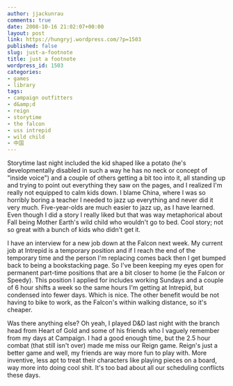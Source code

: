```yaml
---
author: jjackunrau
comments: true
date: 2008-10-16 21:02:07+00:00
layout: post
link: https://hungryj.wordpress.com/?p=1503
published: false
slug: just-a-footnote
title: just a footnote
wordpress_id: 1503
categories:
- games
- library
tags:
- campaign outfitters
- d&amp;d
- reign
- storytime
- the falcon
- uss intrepid
- wild child
- 中国
---
```


Storytime last night included the kid shaped like a potato (he's developmentally disabled in such a way he has no neck or concept of "inside voice") and a couple of others getting a bit too into it, all standing up and trying to point out everything they saw on the pages, and I realized I'm really not equipped to calm kids down. I blame China, where I was so horribly boring a teacher I needed to jazz up everything and never did it very much. Five-year-olds are much easier to jazz up, as I have learned. Even though I did a story I really liked but that was way metaphorical about Fall being Mother Earth's wild child who wouldn't go to bed. Cool story; not so great with a bunch of kids who didn't get it.

I have an interview for a new job down at the Falcon next week. My current job at Intrepid is a temporary position and if I reach the end of the temporary time and the person I'm replacing comes back then I get bumped back to being a bookstacking page. So I've been keeping my eyes open for permanent part-time positions that are a bit closer to home (ie the Falcon or Speedy). This position I applied for includes working Sundays and a couple of 6 hour shifts a week so the same hours I'm getting at Intrepid, but condensed into fewer days. Which is nice. The other benefit would be not having to bike to work, as the Falcon's within walking distance, so it's cheaper.

Was there anything else? Oh yeah, I played D&D last night with the branch head from Heart of Gold and some of his friends who I vaguely remember from my days at Campaign. I had a good enough time, but the 2.5 hour combat (that still isn't over) made me miss our Reign game. Reign's just a better game and well, my friends are way more fun to play with. More inventive, less apt to treat their characters like playing pieces on a board, way more into doing cool shit. It's too bad about all our scheduling conflicts these days.
